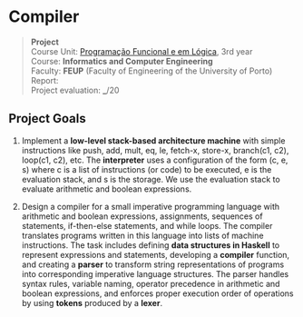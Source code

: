 # Compiler

>**Project**
><br />
>Course Unit: [Programação Funcional e em Lógica](https://sigarra.up.pt/feup/en/UCURR_GERAL.FICHA_UC_VIEW?pv_ocorrencia_id=520329 "Functional and Logic Programming"), 3rd year 
><br />
>Course: **Informatics and Computer Engineering** 
><br />
> Faculty: **FEUP** (Faculty of Engineering of the University of Porto)
><br />
> Report: 
><br/>
> Project evaluation: **_**/20


## Project Goals

1. Implement a **low-level stack-based architecture machine** with simple instructions like push, add, mult, eq, le,  fetch-x, store-x, branch(c1, c2), loop(c1, c2), etc. The **interpreter** uses a configuration of the form (c, e, s) where c is a list of instructions (or code) to be executed, e is the evaluation stack, and s is the storage. We use the evaluation stack to evaluate arithmetic and boolean expressions.

2. Design a compiler for a small imperative programming language with arithmetic and boolean expressions, assignments, sequences of statements, if-then-else statements, and while loops. 
The compiler translates programs written in this language into lists of machine instructions. 
The task includes defining **data structures in Haskell** to represent expressions and statements, developing a **compiler** function, and creating a **parser** to transform string representations of programs into corresponding imperative language structures. The parser handles syntax rules, variable naming, operator precedence in arithmetic and boolean expressions, and enforces proper execution order of operations by using **tokens** produced by a **lexer**.
